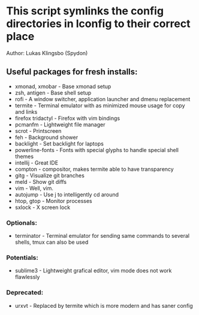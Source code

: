 # This script symlinks the config directories in lconfig to their correct place
Author: Lukas Klingsbo (Spydon)

## Useful packages for fresh installs:
* xmonad, xmobar - Base xmonad setup
* zsh, antigen - Base shell setup
* rofi - A window switcher, application launcher and dmenu replacement 
* termite - Terminal emulator with as minimized mouse usage for copy and links
* firefox tridactyl - Firefox with vim bindings
* pcmanfm - Lightweight file manager
* scrot - Printscreen
* feh - Background shower
* backlight - Set backlight for laptops
* powerline-fonts - Fonts with special glyphs to handle special shell themes
* intellij - Great IDE
* compton - compositor, makes termite able to have transparency
* gitg - Visualize git branches
* meld - Show git diffs
* vim - Well, vim.
* autojump - Use j to intelligently cd around
* htop, gtop - Monitor processes
* sxlock - X screen lock

### Optionals:
* terminator - Terminal emulator for sending same commands to several shells, tmux can also be used

### Potentials:
* sublime3 - Lightweight grafical editor, vim mode does not work flawlessly

### Deprecated:
* urxvt - Replaced by termite which is more modern and has saner config

